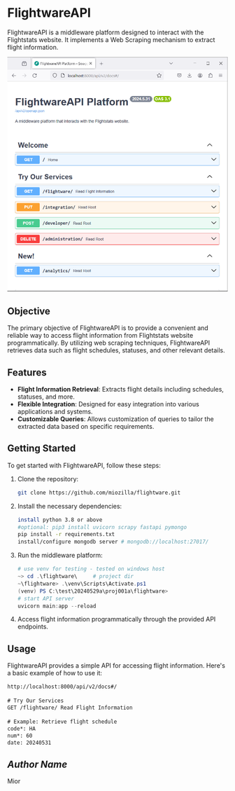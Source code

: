 # FlightwareAPI

FlightwareAPI is a middleware platform designed to interact with the Flightstats website. It implements a Web Scraping mechanism to extract flight information.

![FlightwaraPI_Platform](logo1.png)

## Objective

The primary objective of FlightwareAPI is to provide a convenient and reliable way to access flight information from Flightstats website programmatically. By utilizing web scraping techniques, FlightwareAPI retrieves data such as flight schedules, statuses, and other relevant details.

## Features

- **Flight Information Retrieval**: Extracts flight details including schedules, statuses, and more.
- **Flexible Integration**: Designed for easy integration into various applications and systems.
- **Customizable Queries**: Allows customization of queries to tailor the extracted data based on specific requirements.

## Getting Started

To get started with FlightwareAPI, follow these steps:

1. Clone the repository:
    ```bash
    git clone https://github.com/miozilla/flightware.git
    ```

2. Install the necessary dependencies:
    ```bash
    install python 3.8 or above
    #optional: pip3 install uvicorn scrapy fastapi pymongo
    pip install -r requirements.txt
    install/configure mongodb server # mongodb://localhost:27017/
    ```

3. Run the middleware platform:
    ```powershell
    # use venv for testing - tested on windows host
    ~> cd .\flightware\     # project dir
    ~\flightware> .\venv\Scripts\Activate.ps1
    (venv) PS C:\test\20240529a\proj001a\flightware>
    # start API server
    uvicorn main:app --reload
    ```

4. Access flight information programmatically through the provided API endpoints.

## Usage

FlightwareAPI provides a simple API for accessing flight information. Here's a basic example of how to use it:

```html5 browser
http://localhost:8000/api/v2/docs#/

# Try Our Services
GET /flightware/ Read Flight Information

# Example: Retrieve flight schedule
code*: HA
num*: 60
date: 20240531
```

## *Author Name*
Mior

